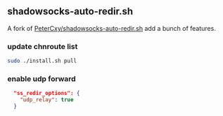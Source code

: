 shadowsocks-auto-redir.sh
---
A fork of [PeterCxy/shadowsocks-auto-redir.sh](https://github.com/PeterCxy/shadowsocks-auto-redir.sh) add a bunch of features.

### update chnroute list
```bash
sudo ./install.sh pull
```

### enable udp forward
```json
  "ss_redir_options": {
    "udp_relay": true
  }
```

